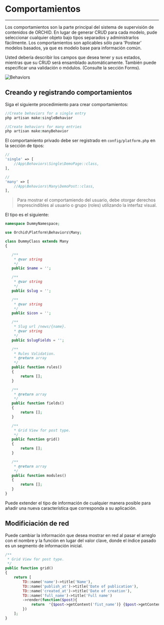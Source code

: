 # Comportamientos 
----------

Los comportamientos son la parte principal del sistema de supervisión de contenidos de ORCHID. En lugar de generar CRUD para cada modelo, pude seleccionar cualquier objeto bajo tipos separados y administrarlos fácilmente.
Los comportamientos son aplicables sólo para 'Postear' modelos basados, ya que es modelo base para información común.

Usted debería describir los campos que desea tener y sus estados, mientras que su CRUD será ensamblado automáticamente.
También puede especificar una validación o módulos. (Consulte la sección Forms).

![Behaviors](https://orchid.software/img/scheme/behaviors.jpg)

## Creando y registrando comportamientos
        
Siga el siguiente procedimiento para crear comportamientos:


```php
//Create behaviors for a single entry
php artisan make:singleBehavior

//Create behaviors for many entries 
php artisan make:manyBehavior
```

El comportamiento privado debe ser registrado en `config/platform.php` en la sección de tipos:


```php
//
'single' => [
    //App\Behaviors\Single\DemoPage::class,
],

//
'many' => [
    //App\Behaviors\Many\DemoPost::class,
],
```

> Para mostrar el comportamiendo del usuario, debe otorgar derechos imprescindibles al usuario o grupo (roles) utilizando la interfaz visual.

El tipo es el siguiente:

 ```php
namespace DummyNamespace;

use Orchid\Platform\Behaviors\Many;

class DummyClass extends Many
{

    /**
     * @var string
     */
    public $name = '';

    /**
     * @var string
     */
    public $slug = '';

    /**
     * @var string
     */
    public $icon = '';

    /**
     * Slug url /news/{name}.
     * @var string
     */
    public $slugFields = '';

    /**
     * Rules Validation.
     * @return array
     */
    public function rules()
    {
        return [];
    }

    /**
     * @return array
     */
    public function fields()
    {
        return [];
    }

    /**
     * Grid View for post type.
     */
    public function grid()
    {
        return [];
    }

    /**
     * @return array
     */
    public function modules()
    {
        return [];
    }
}

```

Puede extender el tipo de información de cualquier manera posible para añadir una nueva característica que corresponda a su aplicación.


## Modificiación de red


Puede cambiar la información que desea mostrar en red al pasar el arreglo con el nombre y la función en lugar del valor clave, donde el índice pasado es un segmento de información inicial.

 ```php
 /**
  * Grid View for post type.
  */
 public function grid()
 {
     return [
         TD::name('name')->title('Name'),
         TD::name('publish_at')->title('Date of publication'),
         TD::name('created_at')->title('Date of creation'),
         TD::name('full_name')->title('Full name')
         ->render(function($post){
             return  "{$post->getContent('fist_name')} {$post->getContent('last_name')}";
         })
     ];
 }

```
